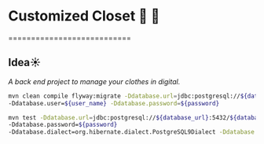# Customized Closet :womans_clothes: :shirt:
===========================
## Idea:sunny:

*A back end project to manage your clothes in digital.*


```bash
mvn clean compile flyway:migrate -Ddatabase.url=jdbc:postgresql://${database_host}:5432/${database_name} 
-Ddatabase.user=${user_name} -Ddatabase.password=${password}
```
```bash
mvn test -Ddatabase.url=jdbc:postgresql://${database_url}:5432/${database_name} -Ddatabase.user=${user_name} 
-Ddatabase.password=${password}  
-Ddatabase.dialect=org.hibernate.dialect.PostgreSQL9Dialect -Ddatabase.driver=org.postgresql.Driver
```
